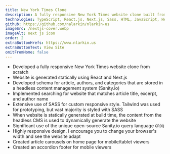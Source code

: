 ```yaml
---
title: New York Times Clone
description: A fully responsive New York Times website clone built from scratch.
technologies: TypeScript, React.js, Next.js, Sass, HTML, JavaScript, Headless CMS
github: https://github.com/nalarkin/nlarkin-us
imageSrc: /nextjs-cover.webp
imageAlt: next js icon
order: 2
extraButtonHrefs: https://www.nlarkin.us
extraButtonText: View Site
omitFromHome: false
---
```


- Developed a fully responsive New York Times website clone from scratch
- Website is generated statically using React and Next.js
- Developed schema for article, authors, and categories that are stored in a headless content management system (Sanity.io)
- Implemented searching for website that matches article title, excerpt, and author name
- Extensive use of SASS for custom responsive style. Tailwind was used for prototyping, but vast majority is styled with SASS
- When website is statically generated at build time, the content from the headless CMS is used to dynamically generate the website
- Significant use of the unique open-source Sanity.io query language `GROQ`
- Highly responsive design. I encourage you to change your browser's width and see the website adapt
- Created article carousels on home page for mobile/tablet viewers
- Created an accordion footer for mobile viewers
